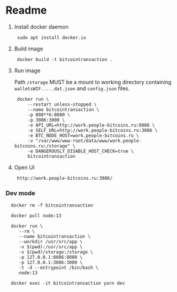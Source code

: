 # Readme

1. Install docker daemon

        sudo apt install docker.io

2. Build image

        docker build -t bitcointransaction .

3. Run image 

    Path `/storage` MUST be a mount to working directory 
    containing `walletsWIF.....dat.json` and `config.json` files.

        docker run \
            --restart unless-stopped \
            --name bitcointransaction \
            -p 808**6:8080 \
            -p 3086:3000 \
            -e API_URL=http://work.people-bitcoins.ru:8086 \
            -e SELF_URL=http://work.people-bitcoins.ru:3086 \
            -e BTC_NODE_HOST=work.people-bitcoins.ru \
            -v "/var/www/www-root/data/www/work.people-bitcoins.ru:/storage" \
            -e DANGEROUSLY_DISABLE_HOST_CHECK=true \
            bitcointransaction

4. Open UI

        http://work.people-bitcoins.ru:3086/

### Dev mode

      docker rm -f bitcointransaction

      docker pull node:13

      docker run \
         --rm \
         --name bitcointransaction \
         --workdir /usr/src/app \
         -v $(pwd):/usr/src/app \
         -v $(pwd)/storage:/storage \
         -p 127.0.0.1:8086:8080 \
         -p 127.0.0.1:3086:3000 \
         -t -d --entrypoint /bin/bash \
         node:13

      docker exec -it bitcointransaction yarn dev